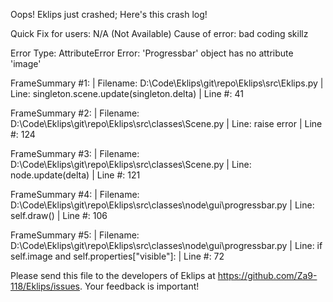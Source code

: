 Oops! Eklips just crashed;
Here's this crash log!

Quick Fix for users: N/A (Not Available)
Cause of error: bad coding skillz

Error Type: AttributeError
Error: 'Progressbar' object has no attribute 'image'

FrameSummary #1:
  | Filename: D:\Code\Eklips\git\repo\Eklips\src\Eklips.py
  | Line: singleton.scene.update(singleton.delta)
  | Line #: 41

FrameSummary #2:
  | Filename: D:\Code\Eklips\git\repo\Eklips\src\classes\Scene.py
  | Line: raise error
  | Line #: 124

FrameSummary #3:
  | Filename: D:\Code\Eklips\git\repo\Eklips\src\classes\Scene.py
  | Line: node.update(delta)
  | Line #: 121

FrameSummary #4:
  | Filename: D:\Code\Eklips\git\repo\Eklips\src\classes\node\gui\progressbar.py
  | Line: self.draw()
  | Line #: 106

FrameSummary #5:
  | Filename: D:\Code\Eklips\git\repo\Eklips\src\classes\node\gui\progressbar.py
  | Line: if self.image and self.properties["visible"]:
  | Line #: 72


Please send this file to the developers of Eklips at https://github.com/Za9-118/Eklips/issues. 
Your feedback is important!